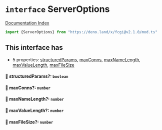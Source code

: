 # `interface` ServerOptions

[Documentation Index](../README.md)

```ts
import {ServerOptions} from "https://deno.land/x/fcgi@v2.1.0/mod.ts"
```

## This interface has

- 5 properties:
[structuredParams](#-structuredparams-boolean),
[maxConns](#-maxconns-number),
[maxNameLength](#-maxnamelength-number),
[maxValueLength](#-maxvaluelength-number),
[maxFileSize](#-maxfilesize-number)


#### 📄 structuredParams?: `boolean`



#### 📄 maxConns?: `number`



#### 📄 maxNameLength?: `number`



#### 📄 maxValueLength?: `number`



#### 📄 maxFileSize?: `number`



